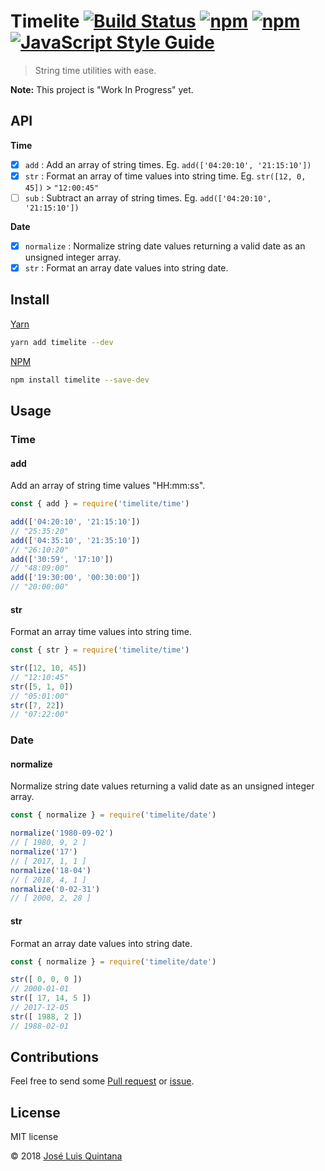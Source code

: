 # Timelite [![Build Status](https://travis-ci.org/joseluisq/timelite.svg?branch=master)](https://travis-ci.org/joseluisq/timelite) [![npm](https://img.shields.io/npm/v/timelite.svg)](https://www.npmjs.com/package/timelite) [![npm](https://img.shields.io/npm/dt/timelite.svg)](https://www.npmjs.com/package/timelite) [![JavaScript Style Guide](https://img.shields.io/badge/code_style-standard-brightgreen.svg)](https://standardjs.com)

> String time utilities with ease.

__Note:__ This project is "Work In Progress" yet.

## API

__Time__

- [x] `add` : Add an array of string times. Eg. `add(['04:20:10', '21:15:10'])`
- [x] `str` : Format an array of time values into string time. Eg. `str([12, 0, 45])` > `"12:00:45"`
- [ ] `sub` : Subtract an array of string times. Eg. `add(['04:20:10', '21:15:10'])`

__Date__

- [x] `normalize` : Normalize string date values returning a valid date as an unsigned integer array.
- [x] `str` : Format an array date values into string date.

## Install

[Yarn](https://github.com/yarnpkg/)

```sh
yarn add timelite --dev
```

[NPM](https://www.npmjs.com/)

```sh
npm install timelite --save-dev
```

## Usage

### Time

#### add

Add an array of string time values "HH:mm:ss".

```js
const { add } = require('timelite/time')

add(['04:20:10', '21:15:10'])
// "25:35:20"
add(['04:35:10', '21:35:10'])
// "26:10:20"
add(['30:59', '17:10'])
// "48:09:00"
add(['19:30:00', '00:30:00'])
// "20:00:00"
```

#### str

Format an array time values into string time.

```js
const { str } = require('timelite/time')

str([12, 10, 45])
// "12:10:45"
str([5, 1, 0])
// "05:01:00"
str([7, 22])
// "07:22:00"
```

### Date

#### normalize

Normalize string date values returning a valid date as an unsigned integer array.

```js
const { normalize } = require('timelite/date')

normalize('1980-09-02')
// [ 1980, 9, 2 ]
normalize('17')
// [ 2017, 1, 1 ]
normalize('18-04')
// [ 2018, 4, 1 ]
normalize('0-02-31')
// [ 2000, 2, 28 ]
```

#### str

Format an array date values into string date.

```js
const { normalize } = require('timelite/date')

str([ 0, 0, 0 ])
// 2000-01-01
str([ 17, 14, 5 ])
// 2017-12-05
str([ 1988, 2 ])
// 1988-02-01
```

## Contributions

Feel free to send some [Pull request](https://github.com/joseluisq/timelite/pulls) or [issue](https://github.com/joseluisq/timelite/issues).

## License
MIT license

© 2018 [José Luis Quintana](http://git.io/joseluisq)
